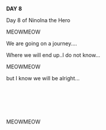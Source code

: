 <!-- title: Ina's Journay Entry: Day 8 -->

**DAY 8**

Day 8 of Ninolna the Hero

MEOWMEOW

We are going on a journey....

Where we will end up..I do not know...

MEOWMEOW

but I know we will be alright...

\
\
\
\
\
MEOWMEOW
